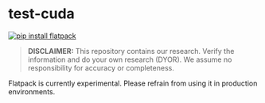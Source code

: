 # test-cuda

[![pip install flatpack](https://img.shields.io/badge/pip%20install-flatpack-5865f2)](https://pypi.org/project/flatpack/)

> **DISCLAIMER:** This repository contains our research. Verify the information and do your own research (DYOR). We assume no responsibility for accuracy or completeness.

Flatpack is currently experimental. Please refrain from using it in production environments.